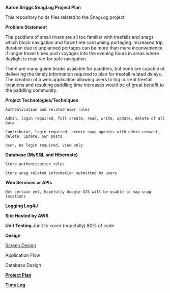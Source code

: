 **Aaron Briggs SnagLog Project Plan**

This repository holds files related to the SnagLog project

**Problem Statement**

The paddlers of small rivers are all too familiar with treefalls and snags which block navigation and force time consuming portaging. Increased trip duration due to unplanned portages can be more than mere inconvenience if longer travel times push voyages into the evening hours in areas where daylight is required for safe navigation.

There are many guide books available for paddlers, but none are capable of delivering the timely information required to plan for treefall related delays. The creation of a web application allowing users to log current treefall locations and resulting paddling time increases would be of great benefit to the paddling community.

**Project Technologies/Techniques**

    Authentication and related user roles

    Admin, login required, full create, read, write, update, delete of all data

    Contributor, login required, create snag updates with admin consent, delete, update, own posts

    User, no login required, view only

**Database (MySQL and Hibernate)**

    Store authentication roles

    Store snag related information submitted by users

 **Web Services or APIs**

    Not certain yet, hopefully Google GIS will be usable to map snag locations

 **Logging Log4J**

 **Site Hosted by AWS**

 **Unit Testing** Junit to cover (hopefully) 80% of code

**Design**

[Screen Design](https://github.com/abriggs3/snagLog/tree/master/images)

Application Flow

Database Design

[**Project Plan**](https://github.com/abriggs3/snagLog/blob/master/ProjectPlan.md)

[**Time Log**](https://github.com/abriggs3/snagLog/blob/master/TimeLog.md)